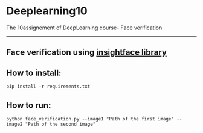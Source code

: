 # Deeplearning10
The 10assignement of DeepLearning course- Face verification

------------------------

## Face verification using [insightface library](https://github.com/deepinsight/insightface/tree/master/python-package)

## How to install:

```
pip install -r requirements.txt
```
## How to run:

```
python face_verification.py --image1 "Path of the first image" --image2 "Path of the second image"
```